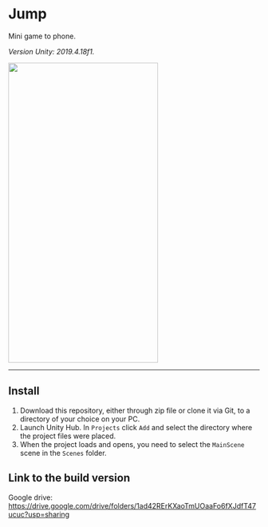 # Jump
Mini game to phone.

_Version Unity: 2019.4.18f1._


<img src="https://user-images.githubusercontent.com/55539313/107515158-b5ea0000-6bbb-11eb-80d1-e15b2835c6cd.png" width="300" height="600" />

----

## Install

1. Download this repository, either through zip file or clone it via Git, to a directory of your choice on your PC.
2. Launch Unity Hub. In `Projects` click `Add` and select the directory where the project files were placed.
3. When the project loads and opens, you need to select the `MainScene` scene in the `Scenes` folder.


## Link to the build version
Google drive: https://drive.google.com/drive/folders/1ad42RErKXaoTmUOaaFo6fXJdfT47ucuc?usp=sharing

